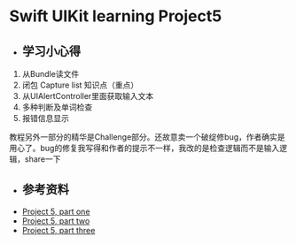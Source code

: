 # Swift UIKit learning Project5 

- ## 学习小心得

1. 从Bundle读文件
2. 闭包 Capture list 知识点（重点）
3. 从UIAlertController里面获取输入文本
4. 多种判断及单词检查
5. 报错信息显示

教程另外一部分的精华是Challenge部分。还故意卖一个破绽修bug，作者确实是用心了。bug的修复我写得和作者的提示不一样，我改的是检查逻辑而不是输入逻辑，share一下

- ## 参考资料
- [Project 5, part one](https://www.hackingwithswift.com/100/27)
- [Project 5, part two](https://www.hackingwithswift.com/100/28)
- [Project 5, part three](https://www.hackingwithswift.com/100/29)